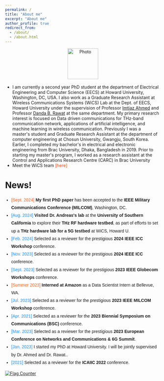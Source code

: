 ```yaml
---
permalink: /
title: "About me"
excerpt: "About me"
author_profile: true
redirect_from: 
  - /about/
  - /about.html
---
```


<p align="center"> &nbsp;<img src="https://external-preview.redd.it/hq0dafR-amZCjbi6SDhX5sbQtwbVnhnV-117WIcWQ6U.jpg?auto=webp&v=enabled&s=b0b27e7065a4de7edd52bf0e1dc2d719e78ac2fd" alt="Photo" style="height: 100px; width:100px;"></p>


- I am currently a second year PhD student at the department of Electrical Engineering and Computer Science (EECS) at Howard University, Washington, DC, USA. I also work as a Graduate Research Assistant at Wireless Communications Systems (WiCS) Lab at the Dept. of EECS, Howard University under the supervision of Professor <a href="https://www.driahmed.com/home/" target="_blank">Imtiaz Ahmed</a> and Professor <a href="https://www.rawatonline.com/" target="_blank">Danda B. Rawat</a> at the same department. My primary research interest is focused on Data driven communications for THz-band communication network, applications of artificial intelligence, and machine learning in wireless communication. Previously I was a master's student and Graduate Research Assistant at the department of computer engineering at Chosun University, Gwangju, South Korea. Earlier, I completed my bachelor's in electrical and electronic engineering from Brac University, Dhaka, Bangladesh in 2019. Prior to starting my master's program, I worked as a research assistant at the Control and Applications Research Centre (CARC) in Brac University
- Meet the WiCS team <a href="https://www.driahmed.com/people" style="color: #FF4500; text-decoration: none;" target="_blank">[here]</a>



News!
======

<ul style="font-family: 'Arial', sans-serif; line-height: 1.8; padding-left: 20px;">

  <li><span style="color: #ff621e;">[Sept. 2024]</span> <strong>My first PhD paper</strong> has been accepted to the <strong>IEEE Military Communications Conference (MILCOM)</strong>, Washington, DC.</li>

  <li><span style="color: #1E90FF;">[Aug. 2024]</span> <strong>Visited Dr. Andreas's lab</strong> at the <strong>University of Southern California</strong> to explore their <strong>THz RF hardware testbed</strong>, as part of efforts to set up a <strong>THz hardware lab for a 5G testbed</strong> at WiCS, Howard U.</li>

  <li><span style="color: #1E90FF;">[Feb. 2024]</span> Selected as a reviewer for the prestigious <strong>2024 IEEE ICC Workshop</strong> conference.</li>

  <li><span style="color: #1E90FF;">[Nov. 2023]</span> Selected as a reviewer for the prestigious <strong>2024 IEEE ICC</strong> conference.</li>

  <li><span style="color: #1E90FF;">[Sept. 2023]</span> Selected as a reviewer for the prestigious <strong>2023 IEEE Globecom Workshops</strong> conference.</li>

  <li><span style="color: #ff621e;">[Summer 2023]</span> <strong>Interned at Amazon</strong> as a Data Scientist Intern at Bellevue, WA.</li>

  <li><span style="color: #1E90FF;">[Jul. 2023]</span> Selected as a reviewer for the prestigious <strong>2023 IEEE MILCOM Workshop</strong> conference.</li>

  <li><span style="color: #1E90FF;">[Apr. 2021]</span> Selected as a reviewer for the <strong>2023 Biennial Symposium on Communications (BSC)</strong> conference.</li>

  <li><span style="color: #1E90FF;">[Mar. 2023]</span> Selected as a reviewer for the prestigious <strong>2023 European Conference on Networks and Communications & 6G Summit</strong>.</li>

  <li><span style="color: #1E90FF;">[Jan. 2023]</span> I started my PhD at Howard University. I will be jointly supervised by Dr. Ahmed and Dr. Rawat.</strong>.</li>

  <li><span style="color: #1E90FF;">[2021]</span> Selected as a reviewer for the <strong>ICAIIC 2022</strong> conference.</li>

</ul>








<a href="https://info.flagcounter.com/zBt5"><img src="https://s01.flagcounter.com/count2/zBt5/bg_FFFFFF/txt_000000/border_CCCCCC/columns_2/maxflags_10/viewers_0/labels_1/pageviews_1/flags_0/percent_0/" alt="Flag Counter" border="0"></a>
